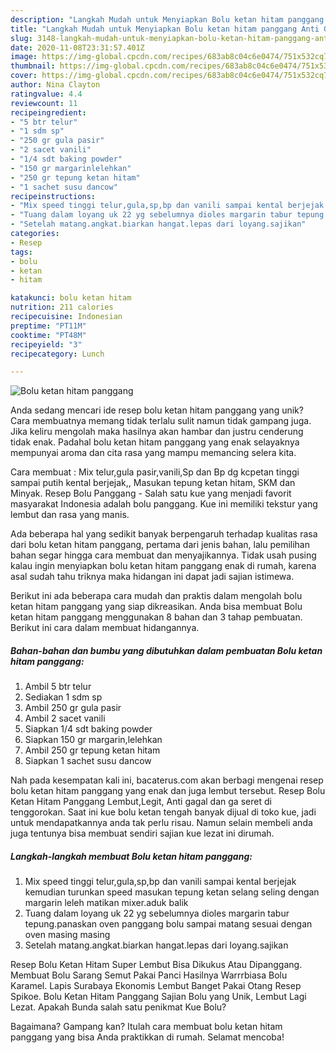 ```yaml
---
description: "Langkah Mudah untuk Menyiapkan Bolu ketan hitam panggang Anti Gagal"
title: "Langkah Mudah untuk Menyiapkan Bolu ketan hitam panggang Anti Gagal"
slug: 3148-langkah-mudah-untuk-menyiapkan-bolu-ketan-hitam-panggang-anti-gagal
date: 2020-11-08T23:31:57.401Z
image: https://img-global.cpcdn.com/recipes/683ab8c04c6e0474/751x532cq70/bolu-ketan-hitam-panggang-foto-resep-utama.jpg
thumbnail: https://img-global.cpcdn.com/recipes/683ab8c04c6e0474/751x532cq70/bolu-ketan-hitam-panggang-foto-resep-utama.jpg
cover: https://img-global.cpcdn.com/recipes/683ab8c04c6e0474/751x532cq70/bolu-ketan-hitam-panggang-foto-resep-utama.jpg
author: Nina Clayton
ratingvalue: 4.4
reviewcount: 11
recipeingredient:
- "5 btr telur"
- "1 sdm sp"
- "250 gr gula pasir"
- "2 sacet vanili"
- "1/4 sdt baking powder"
- "150 gr margarinlelehkan"
- "250 gr tepung ketan hitam"
- "1 sachet susu dancow"
recipeinstructions:
- "Mix speed tinggi telur,gula,sp,bp dan vanili sampai kental berjejak kemudian turunkan speed masukan tepung ketan selang seling dengan margarin leleh matikan mixer.aduk balik"
- "Tuang dalam loyang uk 22 yg sebelumnya dioles margarin tabur tepung.panaskan oven panggang bolu sampai matang sesuai dengan oven masing masing"
- "Setelah matang.angkat.biarkan hangat.lepas dari loyang.sajikan"
categories:
- Resep
tags:
- bolu
- ketan
- hitam

katakunci: bolu ketan hitam 
nutrition: 211 calories
recipecuisine: Indonesian
preptime: "PT11M"
cooktime: "PT48M"
recipeyield: "3"
recipecategory: Lunch

---
```



![Bolu ketan hitam panggang](https://img-global.cpcdn.com/recipes/683ab8c04c6e0474/751x532cq70/bolu-ketan-hitam-panggang-foto-resep-utama.jpg)

Anda sedang mencari ide resep bolu ketan hitam panggang yang unik? Cara membuatnya memang tidak terlalu sulit namun tidak gampang juga. Jika keliru mengolah maka hasilnya akan hambar dan justru cenderung tidak enak. Padahal bolu ketan hitam panggang yang enak selayaknya mempunyai aroma dan cita rasa yang mampu memancing selera kita.

Cara membuat : Mix telur,gula pasir,vanili,Sp dan Bp dg kcpetan tinggi sampai putih kental berjejak,, Masukan tepung ketan hitam, SKM dan Minyak. Resep Bolu Panggang - Salah satu kue yang menjadi favorit masyarakat Indonesia adalah bolu panggang. Kue ini memiliki tekstur yang lembut dan rasa yang manis.

Ada beberapa hal yang sedikit banyak berpengaruh terhadap kualitas rasa dari bolu ketan hitam panggang, pertama dari jenis bahan, lalu pemilihan bahan segar hingga cara membuat dan menyajikannya. Tidak usah pusing kalau ingin menyiapkan bolu ketan hitam panggang enak di rumah, karena asal sudah tahu triknya maka hidangan ini dapat jadi sajian istimewa.


Berikut ini ada beberapa cara mudah dan praktis dalam mengolah bolu ketan hitam panggang yang siap dikreasikan. Anda bisa membuat Bolu ketan hitam panggang menggunakan 8 bahan dan 3 tahap pembuatan. Berikut ini cara dalam membuat hidangannya.

<!--inarticleads1-->

##### Bahan-bahan dan bumbu yang dibutuhkan dalam pembuatan Bolu ketan hitam panggang:

1. Ambil 5 btr telur
1. Sediakan 1 sdm sp
1. Ambil 250 gr gula pasir
1. Ambil 2 sacet vanili
1. Siapkan 1/4 sdt baking powder
1. Siapkan 150 gr margarin,lelehkan
1. Ambil 250 gr tepung ketan hitam
1. Siapkan 1 sachet susu dancow


Nah pada kesempatan kali ini, bacaterus.com akan berbagi mengenai resep bolu ketan hitam panggang yang enak dan juga lembut tersebut. Resep Bolu Ketan Hitam Panggang Lembut,Legit, Anti gagal dan ga seret di tenggorokan. Saat ini kue bolu ketan tengah banyak dijual di toko kue, jadi untuk mendapatkannya anda tak perlu risau. Namun selain membeli anda juga tentunya bisa membuat sendiri sajian kue lezat ini dirumah. 

<!--inarticleads2-->

##### Langkah-langkah membuat Bolu ketan hitam panggang:

1. Mix speed tinggi telur,gula,sp,bp dan vanili sampai kental berjejak kemudian turunkan speed masukan tepung ketan selang seling dengan margarin leleh matikan mixer.aduk balik
1. Tuang dalam loyang uk 22 yg sebelumnya dioles margarin tabur tepung.panaskan oven panggang bolu sampai matang sesuai dengan oven masing masing
1. Setelah matang.angkat.biarkan hangat.lepas dari loyang.sajikan


Resep Bolu Ketan Hitam Super Lembut Bisa Dikukus Atau Dipanggang. Membuat Bolu Sarang Semut Pakai Panci Hasilnya Warrrbiasa Bolu Karamel. Lapis Surabaya Ekonomis Lembut Banget Pakai Otang Resep Spikoe. Bolu Ketan Hitam Panggang Sajian Bolu yang Unik, Lembut Lagi Lezat. Apakah Bunda salah satu penikmat Kue Bolu? 

Bagaimana? Gampang kan? Itulah cara membuat bolu ketan hitam panggang yang bisa Anda praktikkan di rumah. Selamat mencoba!

